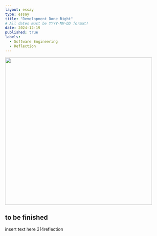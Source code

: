 ```yaml
---
layout: essay
type: essay
title: "Development Done Right"
# All dates must be YYYY-MM-DD format!
date: 2024-12-19
published: true
labels:
  - Software Engineering
  - Reflection
---
```


<div class="text-center p-4">
  <img width="480px" src="../img/designpattern.png" class="img-thumbnail" >
</div> 

## to be finished 

insert text here 314reflection
